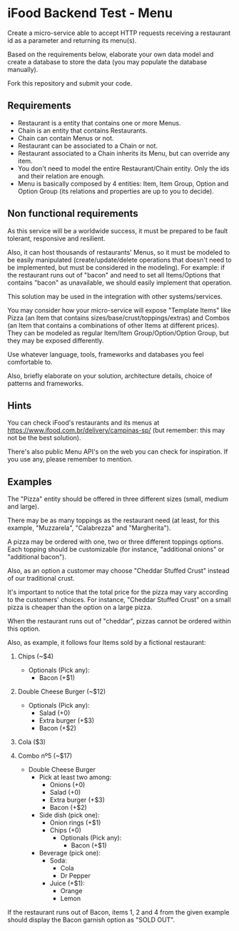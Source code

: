 # iFood Backend Test - Menu

Create a micro-service able to accept HTTP requests receiving a restaurant id as a parameter and returning its menu(s).

Based on the requirements below, elaborate your own data model and create a database to store the data (you may populate the database manually).

Fork this repository and submit your code.

##  Requirements

* Restaurant is a entity that contains one or more Menus.
* Chain is an entity that contains Restaurants.
* Chain can contain Menus or not.
* Restaurant can be associated to a Chain or not.
* Restaurant associated to a Chain inherits its Menu, but can override any item.
* You don't need to model the entire Restaurant/Chain entity. 
Only the ids and their relation are enough.
* Menu is basically composed by 4 entities: Item, Item Group, Option and Option Group
(its relations and properties are up to you to decide).

##  Non functional requirements   

As this service will be a worldwide success, it must be prepared to be fault tolerant,
responsive and resilient.

Also, it can host thousands of restaurants' Menus, so it must be modeled to be easily
manipulated (create/update/delete operations that doesn't need to be implemented, 
but must be considered in the modeling). For example: if the restaurant runs out of "bacon" 
and need to set all Items/Options that contains "bacon" as unavailable, 
we should easily implement that operation.

This solution may be used in the integration with other systems/services.

You may consider how your micro-service will expose "Template Items" like Pizza
(an Item that contains sizes/base/crust/toppings/extras) and Combos
(an Item that contains a combinations of other Items at different prices). 
They can be modeled as regular Item/Item Group/Option/Option Group, but they may be
exposed differently.

Use whatever language, tools, frameworks and databases you feel comfortable to.

Also, briefly elaborate on your solution, architecture details, choice of patterns and frameworks.

##  Hints

You can check iFood's restaurants and its menus at https://www.ifood.com.br/delivery/campinas-sp/
(but remember: this may not be the best solution).

There's also public Menu API's on the web you can check for inspiration.
If you use any, please remember to mention.
    
## Examples

The "Pizza" entity should be offered in three different sizes (small, medium and large).

There may be as many toppings as the restaurant need (at least, for this example, "Muzzarela", "Calabrezza" and "Margherita").

A pizza may be ordered with one, two or three different toppings options. Each topping should be customizable (for instance, "additional onions" or "additional bacon").

Also, as an option a customer may choose "Cheddar Stuffed Crust" instead of our traditional crust.

It's important to notice that the total price for the pizza may vary according to the customers' choices. For instance, "Cheddar Stuffed Crust" on a small pizza is cheaper than the option on a large pizza.

When the restaurant runs out of "cheddar", pizzas cannot be ordered within this option.


Also, as example, it follows four Items sold by a fictional restaurant:

1. Chips (~$4)
    - Optionals (Pick any):
        - Bacon (+$1)
        
2. Double Cheese Burger (~$12)
    - Optionals (Pick any):
        - Salad (+0)
        - Extra burger (+$3)
        - Bacon (+$2)
3. Cola ($3)

4. Combo nº5 (~$17)
    - Double Cheese Burger
        - Pick at least two among:
            - Onions (+0)
            - Salad (+0)
            - Extra burger (+$3)
            - Bacon (+$2)
        - Side dish (pick one):
            - Onion rings (+$1)
            - Chips (+0)
                - Optionals (Pick any):
                    - Bacon (+$1)
        - Beverage (pick one):
            - Soda:
                - Cola
                - Dr Pepper
            - Juice (+$1):
                - Orange
                - Lemon


If the restaurant runs out of Bacon, items 1, 2 and 4 from the given example should display the Bacon garnish option as "SOLD OUT".
